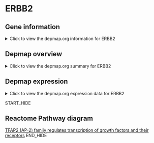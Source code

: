 <h1>ERBB2</h1>

<h2>Gene information</h2>
<details>
  <summary>Click to view the depmap.org information for ERBB2</summary>
  <iframe src="https://depmap.org/portal/gene/ERBB2?tab=about" style="border:none;width:100%;height:800px"></iframe>
</details>

<h2>Depmap overview</h2>
<details>
  <summary>Click to view the depmap.org summary for ERBB2</summary>
  <iframe src="https://depmap.org/portal/gene/ERBB2?tab=overview" style="border:none;width:100%;height:800px"></iframe>
</details>

<h2>Depmap expression</h2>
<details>
  <summary>Click to view the depmap.org expression data for ERBB2</summary>
  <iframe src="https://depmap.org/portal/gene/ERBB2?tab=characterization" style="border:none;width:100%;height:800px"></iframe>
</details>


START_HIDE
<h2>Reactome Pathway diagram</h2>
<a href="https://reactome.org/PathwayBrowser/#/R-HSA-8866910">TFAP2 (AP-2) family regulates transcription of growth factors and their receptors</a>
END_HIDE


